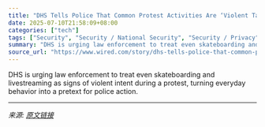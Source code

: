 ```yaml
---
title: "DHS Tells Police That Common Protest Activities Are ‘Violent Tactics’"
date: 2025-07-10T21:58:09+08:00
categories: ["tech"]
tags: ["Security", "Security / National Security", "Security / Privacy", "Security / Security News", "surveillance", "privacy", "Crime", "protests", "Department of Homeland Security", "immigration", "Police", "Freedom of Information Act", "Looking for Trouble"]
summary: "DHS is urging law enforcement to treat even skateboarding and livestreaming as signs of violent intent during a protest, turning everyday behavior into a pretext for police action."
source_url: "https://www.wired.com/story/dhs-tells-police-that-common-protest-activities-are-violent-tactics/"
---
```


DHS is urging law enforcement to treat even skateboarding and livestreaming as signs of violent intent during a protest, turning everyday behavior into a pretext for police action.

---

*来源: [原文链接](https://www.wired.com/story/dhs-tells-police-that-common-protest-activities-are-violent-tactics/)*
